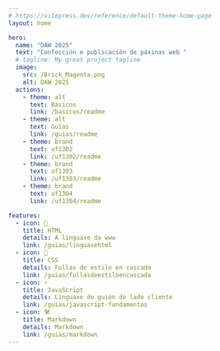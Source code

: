 ```yaml
---
# https://vitepress.dev/reference/default-theme-home-page
layout: home

hero:
  name: "DAW 2025"
  text: "Confección e publicación de páxinas web "
  # tagline: My great project tagline
  image:
    src: /Brick_Magenta.png
    alt: DAW 2025
  actions:  
    - theme: alt
      text: Básicos
      link: /basicos/readme
    - theme: alt
      text: Guías
      link: /guias/readme
    - theme: brand
      text: uf1302
      link: /uf1302/readme
    - theme: brand
      text: uf1303
      link: /uf1303/readme
    - theme: brand
      text: uf1304
      link: /uf1304/readme

features:
  - icon: 📐
    title: HTML
    details: A linguaxe da www
    link: /guias/linguaxehtml
  - icon: 🎨
    title: CSS
    details: Follas de estilo en cascada
    link: /guias/follasdeestiloencascada
  - icon: ⚡
    title: JavaScript
    details: Linguaxe de guión do lado cliente
    link: /guias/javascript-fundamentos
  - icon: 🛠️
    title: Markdown
    details: Markdown
    link: /guias/markdown
---
```



